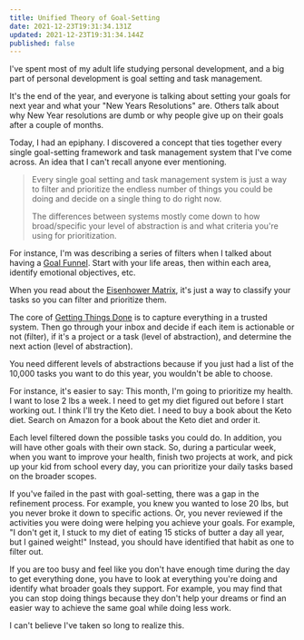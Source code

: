 ```yaml
---
title: Unified Theory of Goal-Setting
date: 2021-12-23T19:31:34.131Z
updated: 2021-12-23T19:31:34.144Z
published: false
---
```

I've spent most of my adult life studying personal development, and a big part of personal development is goal setting and task management.

It's the end of the year, and everyone is talking about setting your goals for next year and what your "New Years Resolutions" are. Others talk about why New Year resolutions are dumb or why people give up on their goals after a couple of months.

Today, I had an epiphany. I discovered a concept that ties together every single goal-setting framework and task management system that I've come across. An idea that I can't recall anyone ever mentioning.

> Every single goal setting and task management system is just a way to filter and prioritize the endless number of things you could be doing and decide on a single thing to do right now.
>
> The differences between systems mostly come down to how broad/specific your level of abstraction is and what criteria you're using for prioritization.

For instance, I'm was describing a series of filters when I talked about having a [Goal Funnel](/you-need-a-goal-funnel/). Start with your life areas, then within each area, identify emotional objectives, etc.

When you read about the [Eisenhower Matrix](https://www.productplan.com/glossary/eisenhower-matrix/), it's just a way to classify your tasks so you can filter and prioritize them.

The core of [Getting Things Done](https://gettingthingsdone.com/what-is-gtd/) is to capture everything in a trusted system. Then go through your inbox and decide if each item is actionable or not (filter), if it's a project or a task (level of abstraction), and determine the next action (level of abstraction).

You need different levels of abstractions because if you just had a list of the 10,000 tasks you want to do this year, you wouldn't be able to choose.

For instance, it's easier to say:
This month, I'm going to prioritize my health.
I want to lose 2 lbs a week.
I need to get my diet figured out before I start working out.
I think I'll try the Keto diet.
I need to buy a book about the Keto diet.
Search on Amazon for a book about the Keto diet and order it.

Each level filtered down the possible tasks you could do. In addition, you will have other goals with their own stack. So, during a particular week, when you want to improve your health, finish two projects at work, and pick up your kid from school every day, you can prioritize your daily tasks based on the broader scopes.

If you've failed in the past with goal-setting, there was a gap in the refinement process. For example, you knew you wanted to lose 20 lbs, but you never broke it down to specific actions. Or, you never reviewed if the activities you were doing were helping you achieve your goals. For example, "I don't get it, I stuck to my diet of eating 15 sticks of butter a day all year, but I gained weight!" Instead, you should have identified that habit as one to filter out.

If you are too busy and feel like you don't have enough time during the day to get everything done, you have to look at everything you're doing and identify what broader goals they support. For example, you may find that you can stop doing things because they don't help your dreams or find an easier way to achieve the same goal while doing less work.

I can't believe I've taken so long to realize this.
